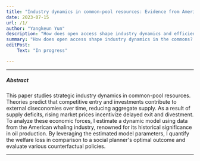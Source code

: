 ```yaml
---
title: "Industry dynamics in common-pool resources: Evidence from American whaling"
date: 2023-07-15 
url: /1/
author: "Yangkeun Yun"
description: "How does open access shape industry dynamics and efficiency in the commons? This paper builds and estimates a dynamic model using data from the American whaling industry." 
summary: "How does open access shape industry dynamics in the commons? This paper builds and estimates a dynamic model using data from the American whaling industry."
editPost:
    Text: "In progress"

---
```


---

##### Abstract

This paper studies strategic industry dynamics in common-pool resources. Theories predict that competitive entry and investments contribute to external diseconomies over time, reducing aggregate supply. As a result of supply deficits, rising market prices incentivize delayed exit and divestment. To analyze these economic forces, I estimate a dynamic model using data from the American whaling industry, renowned for its historical significance in oil production. By leveraging the estimated model parameters, I quantify the welfare loss in comparison to a social planner's optimal outcome and evaluate various counterfactual policies.

---
